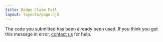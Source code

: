 ```yaml
---
title: Badge Claim Fail
layout: layouts/page.njk
---
```

The code you submitted has been already been used. If you think you got this message in error, [contact us](/contact-us/) for help.